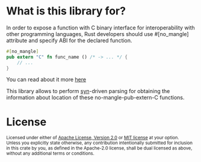 # What is this library for?

In order to expose a function with C binary interface for interoperability with other programming languages,
Rust developers should use #\[no_mangle\] attribute and specify ABI for the declared function.

```rust
#[no_mangle]
pub extern "C" fn func_name () /* -> ... */ {
    // ...
}
```

You can read about it more [here](https://docs.rust-embedded.org/book/interoperability/rust-with-c.html)
 
This library allows to perform [syn](https://crates.io/crates/syn)-driven parsing for obtaining the information about
location of these no-mangle-pub-extern-C functions.

# License

<sup>
Licensed under either of <a href="LICENSE-APACHE">Apache License, Version
2.0</a> or <a href="LICENSE-MIT">MIT license</a> at your option.
</sup>

<br>

<sub>
Unless you explicitly state otherwise, any contribution intentionally submitted
for inclusion in this crate by you, as defined in the Apache-2.0 license, shall
be dual licensed as above, without any additional terms or conditions.
</sub>